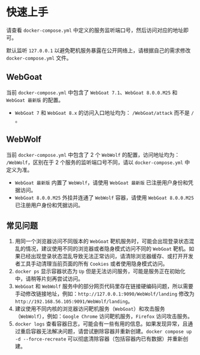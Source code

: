 # 快速上手

请查看 `docker-compose.yml` 中定义的服务监听端口号，然后访问对应的地址即可。

默认监听 `127.0.0.1` 以避免靶机服务暴露在公开网络上，请根据自己的需求修改 `docker-compose.yml` 文件。

## WebGoat

当前 `docker-compose.yml` 中包含了 `WebGoat 7.1`、`WebGoat 8.0.0.M25` 和 `WebGoat 最新版` 的配置。

- `WebGoat 7` 和 `WebGoat 8.x` 的访问入口地址均为： `/WebGoat/attack` 而不是 `/` 。

## WebWolf

当前 `docker-compose.yml` 中包含了 2 个 `WebWolf` 的配置，访问地址均为： `/WebWolf`，区别在于 2 个服务的监听端口号不同，请以 `docker-compose.yml` 中定义为准。

- `WebGoat 最新版` 内置了 `WebWolf`，请使用 `WebGoat 最新版` 已注册用户身份和凭据访问。
- `WebGoat 8.0.0.M25` 外挂并连通了 `WebWolf` 容器，请使用 `WebGoat 8.0.0.M25` 已注册用户身份和凭据访问。

## 常见问题

1. 用同一个浏览器访问不同版本的 `WebGoat` 靶机服务时，可能会出现登录状态混乱的情况，建议使用不同的浏览器或者隐身模式访问不同的 `WebGoat` 靶机。如果已经出现登录状态混乱导致无法正常访问，请清除浏览器缓存、或打开开发者工具手动清理当前页面的所有 `Cookies` 或者使用隐身模式访问。
2. `docker ps` 显示容器状态为 `Up` 但是无法访问服务，可能是服务正在初始化中，请稍等片刻再尝试访问。
3. `WebGoat` 和 `WebWolf` 服务中的部分网页代码里存在链接硬编码问题，所以需要手动修改链接地址，例如：`http://127.0.0.1:9090/WebWolf/landing` 修改为 `http://192.168.56.105:9091/WebWolf/landing`。
4. 建议使用不同内核的浏览器访问靶机服务（`WebGoat`）和攻击服务（`WebWolf`），例如：`Google Chrome` 访问靶机服务，`Firefox` 访问攻击服务。
5. `docker logs` 查看容器日志，可能会有一些有用的信息。如果发现异常，且通过重启容器无法解决问题，请尝试删除容器并重新创建。`docker compose up -d --force-recreate` 可以彻底清除容器（包括容器内已有数据）并重新创建。

